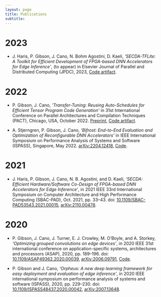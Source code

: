 ```yaml
---
layout: page
title: Publications
subtitle:
---
```


# 2023

- J. Haris, P. Gibson, J. Cano, N. Bohm Agostini, D. Kaeli, *'SECDA-TFLite: A Toolkit for Efficient Development of FPGA-based DNN Accelerators for Edge Inference'*, (to appear) in Elsevier Journal of Parallel and Distributed Computing (JPDC), 2023, [Code artifact](https://github.com/gicLAB/SECDA-TFLite).

# 2022

- P. Gibson, J. Cano,  *'Transfer-Tuning: Reusing Auto-Schedules for Efficient Tensor Program Code Generation'* in 31st International Conference on Parallel Architectures and Compilation Techniques (PACT), Chicago, USA, October 2022. [Preprint](https://arxiv.org/abs/2201.05587), [Code artifact](https://github.com/gicLAB/transfer-tuning).

- A. Stjerngren, P. Gibson, J. Cano, *‘Bifrost: End-to-End Evaluation and Optimization of Reconfigurable DNN Accelerators’* in IEEE International Symposium on Performance Analysis of Systems and Software (ISPASS), Singapore, May 2022. [arXiv:2204.12418](https://arxiv.org/abs/2204.12418), [Code](https://github.com/gicLAB/bifrost).


# 2021

- J. Haris, P. Gibson, J. Cano, N. B. Agostini, and D. Kaeli, *‘SECDA: Efficient Hardware/Software Co-Design of FPGA-based DNN Accelerators for Edge Inference’*, in 2021 IEEE 33rd International Symposium on Computer Architecture and High Performance Computing (SBAC-PAD), Oct. 2021, pp. 33–43. doi: [10.1109/SBAC-PAD53543.2021.00015](https://ieeexplore.ieee.org/document/9651579), [arXiv:2110.00478](https://arxiv.org/abs/2110.00478).


# 2020

- P. Gibson, J. Cano, J. Turner, E. J. Crowley, M. O’Boyle, and A. Storkey, *‘Optimizing grouped convolutions on edge devices’*, in 2020 IEEE 31st international conference on application-specific systems, architectures and processors (ASAP), 2020, pp. 189–196. doi: [10.1109/ASAP49362.2020.00039](https://ieeexplore.ieee.org/document/9153227/), [arXiv:2006.09791](https://arxiv.org/abs/2006.09791), [Code](https://github.com/apache/tvm/blob/main/python/tvm/topi/x86/group_conv2d.py#L109).

- P. Gibson and J. Cano, *‘Orpheus: A new deep learning framework for easy deployment and evaluation of edge inference’*, in 2020 IEEE international symposium on performance analysis of systems and software (ISPASS), 2020, pp. 229–230. doi: [10.1109/ISPASS48437.2020.00042](https://ieeexplore.ieee.org/document/9238597), [arXiv:2007.13648](https://arxiv.org/abs/2007.13648).
